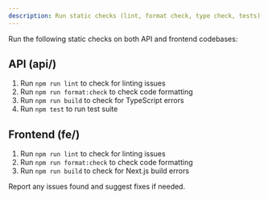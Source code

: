 ```yaml
---
description: Run static checks (lint, format check, type check, tests)
---
```


Run the following static checks on both API and frontend codebases:

## API (api/)
1. Run `npm run lint` to check for linting issues
2. Run `npm run format:check` to check code formatting
3. Run `npm run build` to check for TypeScript errors
4. Run `npm test` to run test suite

## Frontend (fe/)
1. Run `npm run lint` to check for linting issues
2. Run `npm run format:check` to check code formatting
3. Run `npm run build` to check for Next.js build errors

Report any issues found and suggest fixes if needed.
